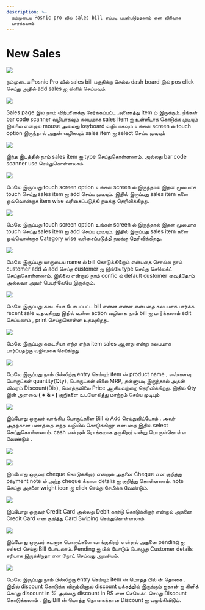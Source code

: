 ```yaml
---
description: >-
  நம்முடைய Posnic pro வில் sales bill எப்படி பயன்படுத்தலாம் என விரிவாக
  பார்க்கலாம்
---
```


# New Sales

![](../.gitbook/assets/sales.png)

நம்முடைய Posnic Pro வில் sales bill பகுதிக்கு செல்ல dash board இல் pos click செய்து அதில் add sales ஐ கிளிக் செய்யவும்.

![](../.gitbook/assets/sales-main.png)

Sales page இல் நாம் விற்பனைக்கு சேர்க்கப்பட்ட அணைத்து item ம் இருக்கும். நீங்கள் bar code scanner வழியாகவும் சுலபமாக sales item ஐ உள்ளீடாக கொடுக்க முடியும் இல்லை என்றால் mouse அல்லது keyboard வழியாகவும் உங்கள் screen ல் touch option இருந்தால் அதன் வழிகவும் sales item ஐ select செய்ய முடியும்

![](../.gitbook/assets/enter-name-of-sales.png)

இந்த இடத்தில் நாம் sales item ஐ type செய்துகொள்ளலாம். அல்லது bar code scanner use செய்துகொள்ளலாம்

![](../.gitbook/assets/tuch-scrren-sales.png)

மேலே இருப்பது touch screen option உங்கள் screen ல் இருந்தால் இதன் மூலமாக touch செய்து sales item ஐ add செய்ய முடியும். இதில் இருப்பது sales item களை ஒவ்வொன்றாக item wise வரிசைப்படுத்தி நமக்கு தெரிவிக்கிறது.

![](../.gitbook/assets/catort.png)

மேலே இருப்பது touch screen option உங்கள் screen ல் இருந்தால் இதன் மூலமாக touch செய்து sales item ஐ add செய்ய முடியும். இதில் இருப்பது sales item களை ஒவ்வொன்றாக Category wise வரிசைப்படுத்தி நமக்கு தெரிவிக்கிறது.

![](../.gitbook/assets/sales-customer.png)

மேலே இருப்பது யாருடைய name ல் bill கொடுக்கிறோம் என்பதை சொல்ல நாம் customer add ல் add செய்த customer ஐ இங்கே type செய்து செலெக்ட் செய்துகொள்ளலாம். இல்லை என்றால் நாம் confic ல் default customer வைத்தோம் அல்லவா அவர் பெயரிலேயே இருக்கும்.

![](../.gitbook/assets/recent-sale.png)

மேலே இருப்பது கடைசியா போடப்பட்ட bill என்ன என்ன என்பதை சுலபமாக பார்க்க recent sale உதவுகிறது இதில் உள்ள action வழியாக நாம் bill ஐ பார்க்கலாம் edit செய்யலாம் , print செய்துகொள்ள உதவுகிறது.

![](../.gitbook/assets/recent-item.png)

மேலே இருப்பது கடைசியா எந்த எந்த item sales ஆனது என்று சுலபமாக பார்ப்பதற்கு வழிவகை செய்கிறது

![](../.gitbook/assets/bill-panneal.png)

மேலே இருப்பது நாம் பில்லிற்கு entry செய்யும் item ன் product name , எவ்வளவு பொருட்கள்  quantity\(Qty\), பொருட்கள் விலை MRP, தள்ளுபடி இருந்தால் அதன் விவரம் Discount\(Dis\), மொத்தவிலை Price   ஆகியவற்றை தெரிவிக்கிறது. இதில் Qty இன் அளவை **\( + & - \)** குறிகளை உபயோகித்து மாற்றம் செய்ய முடியும்

![](../.gitbook/assets/payment-method.png)

இப்போது ஒருவர் வாங்கிய பொருட்களை Bill ல் Add செய்துவிட்டோம் . அவர் அதற்கான பணத்தை எந்த வழியில் கொடுக்கிறார் எனபதை இதில் select செய்துகொள்ளலாம். cash என்றால் ரொக்கமாக தருகிறார் என்று பொருள்கொள்ள வேண்டும் .

![](../.gitbook/assets/cheque.png)

![](../.gitbook/assets/payment-note.png)

இப்போது ஒருவர் cheque கொடுக்கிறார் என்றால் அதனை Cheque என குறித்து payment note ல் அந்த cheque க்கான detalis ஐ குறித்து கொள்ளலாம். note செய்து அதனை wright icon ஐ click செய்து சேமிக்க வேண்டும்.

![](../.gitbook/assets/credit-card.png)

இப்போது ஒருவர் Credit Card அல்லது Debit கார்டு கொடுக்கிறார் என்றால் அதனை Credit Card என குறித்து Card Swiping செய்துகொள்ளலாம்.

![](../.gitbook/assets/pending.png)

இப்போது ஒருவர் கடனாக பொருட்களை வாங்குகிறார் என்றால் அதனை pending ஐ select செய்து Bill போடலாம். Pending ஐ பில் போடும் பொழுது Customer details சரியாக இருக்கிறதா என நோட் செய்வது அவசியம்.

![](../.gitbook/assets/total-and-discount.png)

மேலே இருப்பது நாம் பில்லிற்கு entry செய்யும் item ன் மொத்த பில் ன் தொகை . இதில் discount கொடுக்க விரும்பினால் discount பக்கத்தில் இருக்கும் ஐகான் ஐ கிளிக் செய்து discount in % அல்லது discount in RS என செலெக்ட் செய்து Discount கொடுக்கலாம் . இது Bill ன் மொத்த தொகைக்கான Discount ஐ வழங்கிவிடும்.

